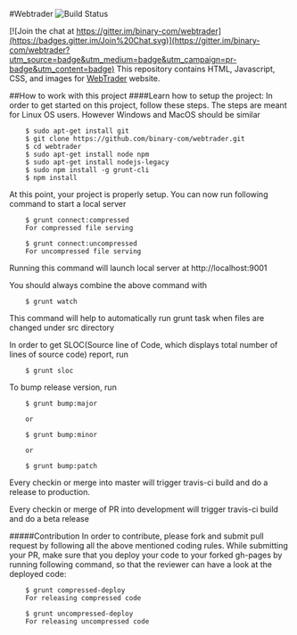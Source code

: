 #Webtrader ![Build Status](https://travis-ci.org/binary-com/webtrader.svg?branch=master)

[![Join the chat at https://gitter.im/binary-com/webtrader](https://badges.gitter.im/Join%20Chat.svg)](https://gitter.im/binary-com/webtrader?utm_source=badge&utm_medium=badge&utm_campaign=pr-badge&utm_content=badge)
This repository contains HTML, Javascript, CSS, and images for [WebTrader](http://binary-com.github.io/webtrader) website.
 
##How to work with this project
####Learn how to setup the project:
In order to get started on this project, follow these steps. The steps are meant for Linux OS users. However Windows and MacOS should be similar

        $ sudo apt-get install git
        $ git clone https://github.com/binary-com/webtrader.git
        $ cd webtrader
        $ sudo apt-get install node npm
        $ sudo apt-get install nodejs-legacy
        $ sudo npm install -g grunt-cli
        $ npm install
    
At this point, your project is properly setup. You can now run following command to start a local server
        
        $ grunt connect:compressed
        For compressed file serving

        $ grunt connect:uncompressed
        For uncompressed file serving

Running this command will launch local server at http://localhost:9001

You should always combine the above command with 
        
        $ grunt watch
This command will help to automatically run grunt task when files are changed under src directory

In order to get SLOC(Source line of Code, which displays total number of lines of source code) report, run

        $ grunt sloc

To bump release version, run

        $ grunt bump:major

        or

        $ grunt bump:minor

        or

        $ grunt bump:patch

Every checkin or merge into master will trigger travis-ci build and do a release to production.

Every checkin or merge of PR into development will trigger travis-ci build and do a beta release

#####Contribution
In order to contribute, please fork and submit pull request by following all the above mentioned coding rules.
While submitting your PR, make sure that you deploy your code to your forked gh-pages by running following command, so that the reviewer can have a look at the deployed code:
    
        $ grunt compressed-deploy
        For releasing compressed code

        $ grunt uncompressed-deploy
        For releasing uncompressed code
